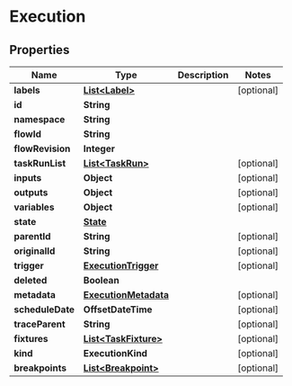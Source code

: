 

# Execution


## Properties

| Name | Type | Description | Notes |
|------------ | ------------- | ------------- | -------------|
|**labels** | [**List&lt;Label&gt;**](Label.md) |  |  [optional] |
|**id** | **String** |  |  |
|**namespace** | **String** |  |  |
|**flowId** | **String** |  |  |
|**flowRevision** | **Integer** |  |  |
|**taskRunList** | [**List&lt;TaskRun&gt;**](TaskRun.md) |  |  [optional] |
|**inputs** | **Object** |  |  [optional] |
|**outputs** | **Object** |  |  [optional] |
|**variables** | **Object** |  |  [optional] |
|**state** | [**State**](State.md) |  |  |
|**parentId** | **String** |  |  [optional] |
|**originalId** | **String** |  |  [optional] |
|**trigger** | [**ExecutionTrigger**](ExecutionTrigger.md) |  |  [optional] |
|**deleted** | **Boolean** |  |  |
|**metadata** | [**ExecutionMetadata**](ExecutionMetadata.md) |  |  [optional] |
|**scheduleDate** | **OffsetDateTime** |  |  [optional] |
|**traceParent** | **String** |  |  [optional] |
|**fixtures** | [**List&lt;TaskFixture&gt;**](TaskFixture.md) |  |  [optional] |
|**kind** | **ExecutionKind** |  |  [optional] |
|**breakpoints** | [**List&lt;Breakpoint&gt;**](Breakpoint.md) |  |  [optional] |



